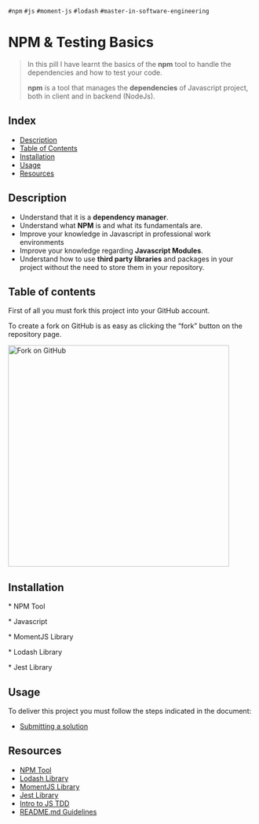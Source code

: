 `#npm` `#js` `#moment-js` `#lodash` `#master-in-software-engineering`

# NPM & Testing Basics <!-- omit in toc -->

> In this pill I have learnt the basics of the **npm** tool to handle the dependencies and how to test your code.
>
> **npm** is a tool that manages the **dependencies** of Javascript project, both in client and in backend (NodeJs).

## Index <!-- omit in toc -->

- [Description](#description)
- [Table of Contents](#table-of-contents)
- [Installation](#installation)
- [Usage](#usage)
- [Resources](#resources)

## Description

- Understand that it is a **dependency manager**.
- Understand what **NPM** is and what its fundamentals are.
- Improve your knowledge in Javascript in professional work environments
- Improve your knowledge regarding **Javascript Modules**.
- Understand how to use **third party libraries** and packages in your project without the need to store them in your repository.

## Table of contents

First of all you must fork this project into your GitHub account.

To create a fork on GitHub is as easy as clicking the “fork” button on the repository page.

<img src="https://docs.github.com/assets/images/help/repository/fork_button.jpg" alt="Fork on GitHub" width='450'>

## Installation

\* NPM Tool

\* Javascript

\* MomentJS Library

\* Lodash Library

\* Jest Library

## Usage

To deliver this project you must follow the steps indicated in the document:

- [Submitting a solution](https://www.notion.so/Submitting-a-solution-524dab1a71dd4b96903f26385e24cdb6)

## Resources

- [NPM Tool](https://www.npmjs.com/)
- [Lodash Library](https://lodash.com/)
- [MomentJS Library](https://momentjs.com)
- [Jest Library](https://jestjs.io/)
- [Intro to JS TDD](https://www.youtube.com/watch?v=SbKPgaRZsxA)
- [README.md Guidelines](https://github.com/othneildrew/Best-README-Template)
